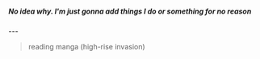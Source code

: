 <h5>No idea why. I'm just gonna add things I do or something for no reason</h5>
---

> reading manga (high-rise invasion)
